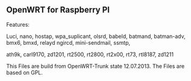 OpenWRT for Raspberry PI
------------------------

Features:

Luci, nano, hostap, wpa_suplicant, olsrd, babeld, batmand, batman-adv, bmx6, bmxd, relayd
ngircd, mini-sendmail, ssmtp,

ath9k, carl9170, zd1201, rt2500, rt2800, rt2x00, rt73, rtl8187, zd1211


This Files are build from OpenWRT-Trunk state 12.07.2013.
The Files are based on GPL.

